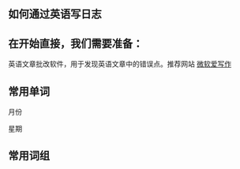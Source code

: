 ## 如何通过英语写日志

## 在开始直接，我们需要准备：

英语文章批改软件，用于发现英语文章中的错误点。推荐网站 [微软爱写作](http://aimwriting.mtutor.engkoo.com/)



## 常用单词

月份

星期



## 常用词组

